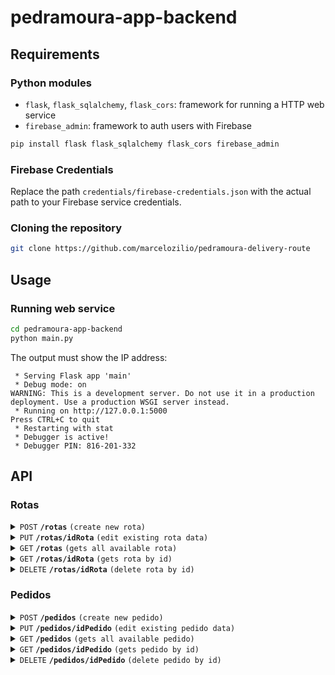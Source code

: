 # pedramoura-app-backend

## Requirements
### Python modules
* ``flask``, ``flask_sqlalchemy``, ``flask_cors``: framework for running a HTTP web service
* ``firebase_admin``: framework to auth users with Firebase
```bash
pip install flask flask_sqlalchemy flask_cors firebase_admin
```
### Firebase Credentials

Replace the path ```credentials/firebase-credentials.json``` with the actual path to your Firebase service credentials.

### Cloning the repository
```bash
git clone https://github.com/marcelozilio/pedramoura-delivery-route
```

## Usage
### Running web service
```bash
cd pedramoura-app-backend
python main.py
```
The output must show the IP address:
```console
 * Serving Flask app 'main'
 * Debug mode: on
WARNING: This is a development server. Do not use it in a production deployment. Use a production WSGI server instead.
 * Running on http://127.0.0.1:5000
Press CTRL+C to quit
 * Restarting with stat
 * Debugger is active!
 * Debugger PIN: 816-201-332

```

## API

### Rotas

<details>
 <summary><code>POST</code> <code><b>/rotas</b></code> <code>(create new rota)</code></summary>

##### Parameters

> | name      |  type     | data type               | description                                                           |
> |-----------|-----------|-------------------------|-----------------------------------------------------------------------|
> | None      |  required | object (JSON)           | N/A  |


##### Responses

> | http code     | content-type                      | response                                                            |
> |---------------|-----------------------------------|---------------------------------------------------------------------|
> | `201`         | `application/json`                | { "message": "Rota criada com sucesso, ID: X" }                     |


##### JSON object example
```json
{
    "quantidade": 10,
    "dataEntrega": "09/10/2023",
    "kms": 492,
    "status": "EM_PREPARACAO"
}
```

</details>


<details>
 <summary><code>PUT</code> <code><b>/rotas/idRota</b></code> <code>(edit existing rota data)</code></summary>

##### Parameters

> | name      |  type     | data type               | description                                                           |
> |-----------|-----------|-------------------------|-----------------------------------------------------------------------|
> | idRota    |  required | required | int ($int64) | rota ID                                                           |


##### Responses

> | http code     | content-type                      | response                                                            |
> |---------------|-----------------------------------|---------------------------------------------------------------------|
> | `201`         | `application/json`                | { "message": "Rota atualizada com sucesso, ID: X" }                 |
> | `404`         | `application/json`                | { "message": "Rota não encontrada, ID: X" }                         |

</details>


<details>
 <summary><code>GET</code> <code><b>/rotas</b></code> <code>(gets all available rota)</code></summary>

##### Parameters

> None

##### Responses

> | http code     | content-type                      | response                                                            |
> |---------------|-----------------------------------|---------------------------------------------------------------------|
> | `201`         | `application/json`                | JSON containing all available rota                              |

</details>


<details>
 <summary><code>GET</code> <code><b>/rotas/idRota</b></code> <code>(gets rota by id)</code></summary>

##### Parameters

> | name      |  type     | data type               | description                                                           |
> |-----------|-----------|-------------------------|-----------------------------------------------------------------------|
> | idRota    |  required | required | int ($int64) | rota ID                                                           |

##### Responses

> | http code     | content-type                      | response                                                            |
> |---------------|-----------------------------------|---------------------------------------------------------------------|
> | `201`         | `application/json`                | JSON containing rota data                                       |
> | `404`         | `application/json`                | { "message": "Rota não encontrada, ID: X" }                         |

</details>


<details>
 <summary><code>DELETE</code> <code><b>/rotas/idRota</b></code> <code>(delete rota by id)</code></summary>

##### Parameters

> | name      |  type     | data type               | description                                                           |
> |-----------|-----------|-------------------------|-----------------------------------------------------------------------|
> | idRota    |  required | required | int ($int64) | rota ID                                                           |

##### Responses

> | http code     | content-type                      | response                                                            |
> |---------------|-----------------------------------|---------------------------------------------------------------------|
> | `201`         | `application/json`                | { "message": "Rota excluída com sucesso, ID: X" }                   |
> | `404`         | `application/json`                | { "message": "Rota não encontrada, ID: X" }                         |

</details>




### Pedidos

<details>
 <summary><code>POST</code> <code><b>/pedidos</b></code> <code>(create new pedido)</code></summary>

##### Parameters

> | name      |  type     | data type               | description                                                           |
> |-----------|-----------|-------------------------|-----------------------------------------------------------------------|
> | None      |  required | object (JSON)           | N/A  |


##### Responses

> | http code     | content-type                      | response                                                            |
> |---------------|-----------------------------------|---------------------------------------------------------------------|
> | `201`         | `application/json`                | { "message": "Pedido criado com sucesso, ID: X" }                   |


##### JSON object example
```json
{
    "idRota": 3,
    "nomeCliente": "Vinicius Keller",
    "endereco": "Av dos Estados 430, Sao Sebastiao do Cai",
    "observacoes": "testes",
    "telefone": "51 997264859",
    "itensPedido": ["5 kg - Contra File", "5 kg - File Mignon"],
    "statusEntrega": "PRONTO_PARA_ENTREGA",
    "observacoesEntrega": "testes"
}
```

</details>


<details>
 <summary><code>PUT</code> <code><b>/pedidos/idPedido</b></code> <code>(edit existing pedido data)</code></summary>

##### Parameters

> | name      |  type     | data type               | description                                                           |
> |-----------|-----------|-------------------------|-----------------------------------------------------------------------|
> | idPedido  |  required | required | int ($int64) | pedido ID                                                         |


##### Responses

> | http code     | content-type                      | response                                                            |
> |---------------|-----------------------------------|---------------------------------------------------------------------|
> | `201`         | `application/json`                | { "message": "Pedido atualizado com sucesso, ID: X" }               |
> | `404`         | `application/json`                | { "message": "Pedido não encontrado, ID: X" }                       |

</details>


<details>
 <summary><code>GET</code> <code><b>/pedidos</b></code> <code>(gets all available pedido)</code></summary>

##### Parameters

> None

##### Responses

> | http code     | content-type                      | response                                                            |
> |---------------|-----------------------------------|---------------------------------------------------------------------|
> | `201`         | `application/json`                | JSON containing all available pedido                            |

</details>


<details>
 <summary><code>GET</code> <code><b>/pedidos/idPedido</b></code> <code>(gets pedido by id)</code></summary>

##### Parameters

> | name      |  type     | data type               | description                                                           |
> |-----------|-----------|-------------------------|-----------------------------------------------------------------------|
> | idPedido  |  required | required | int ($int64) | pedido ID                                                         |

##### Responses

> | http code     | content-type                      | response                                                            |
> |---------------|-----------------------------------|---------------------------------------------------------------------|
> | `201`         | `application/json`                | JSON containing pedido data                                     |
> | `404`         | `application/json`                | { "message": "Pedido não encontrado, ID: X" }                       |

</details>


<details>
 <summary><code>DELETE</code> <code><b>/pedidos/idPedido</b></code> <code>(delete pedido by id)</code></summary>

##### Parameters

> | name      |  type     | data type               | description                                                           |
> |-----------|-----------|-------------------------|-----------------------------------------------------------------------|
> | pedidos   |  required | required | int ($int64) | pedido ID                                                         |

##### Responses

> | http code     | content-type                      | response                                                            |
> |---------------|-----------------------------------|---------------------------------------------------------------------|
> | `201`         | `application/json`                | { "message": "Pedido excluído com sucesso, ID: X" }                 |
> | `404`         | `application/json`                | { "message": "Pedido não encontrado, ID: X" }                       |

</details>





